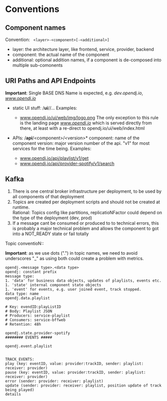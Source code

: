 # Conventions

## Component names
Convention: ``` <layer>-<component>[-<additional>]```
- layer: the architecture layer, like frontend, service, provider, backend
- component: the actual name of the component
- additional: optional addition names, if a component is de-composed into multiple sub-comonents


## URI Paths and API Endpoints
**Important**: Single BASE DNS Name is expected, e.g. *dev.opendj.io*, *www.opendj.io*

- static UI stuff: /**ui**/*<component>*/...
  Examples: 
    - www.opendj.io/ui/web/img/logo.png
    The only exception to this rule is the landing page *www.opendj.io* which is served directly from there, at least with a re-direct to opendj.io/ui/web/index.html


- APIs: /**api**/\<component\>/\<version\>*
component: name of the component
version: major version number of the api. "v1" for most services for the time being.
  Examples:
    - www.opendj.io/api/playlist/v1/get 
    - www.opendj.io/api/provider-spotify/v1/search

## Kafka

1. There is one central broker infrastructure per deployment, to be used by all components of that deployment
1. Topics are created per deployment scripts and should not be created at runtime.  
Rational: Topics config like partitions, replicatioNFactor could depend on the type of the deployment (dev, prod)
1. If a message cant be consumed or produced to to technical errors, this is probably a major technical problem and allows the component to got into a NOT_READY state or fail totally


Topic conventioN::

**Important**: as we use dots (".") in topic names, we need to avoid underscores "_" as using both could create a problem with metrics.

```
opendj.<message type>.<data type> 
opendj: constant prefix
message type: 
1. 'data' for business data objects, updates of playlists, events etc.
1. 'state' internal component state objects
1. 'event' for events, e.g. user joined event, track stopped.
data type: name 
opendj.data.playlist

# Key: evendID:playListID
# Body: Playlist JSON
# Producers: service-playlist
# Consumers: service-bffweb
# Retention: 48h

opendj.state.provider-spotify
######## EVENTS #####

opendj.event.playlist


TRACK_EVENTS:
play (key: eventID, value: provider:trackID, sender: playlist: receiver: provider)
pause (key: eventID, value: provider:trackID, sender: playlist: receiver: provider)
error (sender: provider: receiver: playlist)
update (sender: provider: receiver: playlist, position update of track being played)
details






